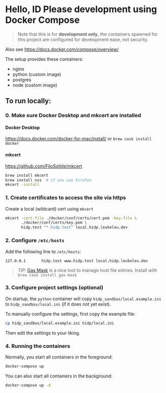 # Hello, ID Please development using Docker Compose

> Note that this is for **development only**, the containers spawned for
this project are configured for development ease, not security.

Also see <https://docs.docker.com/compose/overview/>

The setup provides these containers:

* nginx
* python (custom image)
* postgres
* node (custom image)

## To run locally:

### 0. Make sure Docker Desktop and mkcert are installed

#### Docker Desktop

<https://docs.docker.com/docker-for-mac/install/> or `brew cask install docker`

#### mkcert

<https://github.com/FiloSottile/mkcert>

```sh
brew install mkcert
brew install nss  # if you use Firefox
mkcert -install
```

### 1. Create certificates to access the site via https

Create a local (wildcard) cert using `mkcert`

```sh
mkcert -cert-file ./docker/conf/certs/cert.pem -key-file \
       ./docker/conf/certs/key.pem \
       hidp.test "*.hidp.test" local.hidp.leukeleu.dev
```


### 2. Configure `/etc/hosts`

Add the following line to `/etc/hosts`:

```
127.0.0.1       hidp.test www.hidp.test local.hidp.leukeleu.dev
```

> *TIP*: [Gas Mask](https://github.com/2ndalpha/gasmask) is a nice tool
to manage host file entries. Install with `brew cask install gas-mask`


### 3. Configure project settings (optional)

On startup, the `python` container will copy `hidp_sandbox/local.example.ini` to 
`hidp_sandbox/local.ini` (if it does not yet exist).

To manually configure the settings, first copy the example file:

```sh
cp hidp_sandbox/local.example.ini hidp/local.ini
```

Then edit the settings to your liking.


### 4. Running the containers

Normally, you start all containers in the foreground:

```sh
docker-compose up
```

You can also start all containers in the background:

```sh
docker-compose up -d
```
